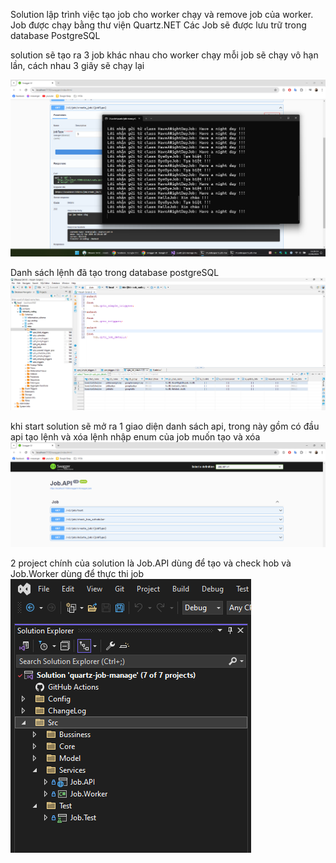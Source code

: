 Solution lập trình việc tạo job cho worker chạy và remove job của worker.
Job được chạy bằng thư viện Quartz.NET
Các Job sẽ được lưu trữ trong database PostgreSQL

solution sẽ tạo ra 3 job khác nhau cho worker chạy
mỗi job sẽ chạy vô hạn lần, cách nhau 3 giây sẽ chạy lại

![demo kết quả](Img/Demo.png)

Danh sách lệnh đã tạo trong database postgreSQL
![Danh sách lệnh trong DB](Img/JobInDatabase.png)

khi start solution sẽ mở ra 1 giao diện danh sách api, trong này gồm có đầu api tạo lệnh và xóa lệnh
nhập enum của job muốn tạo và xóa
![API tạo và xóa lệnh](Img/ApiList.png)

2 project chính của solution là Job.API dùng để tạo và check hob và Job.Worker dùng để thực thi job
![solution](Img/solution.png)
